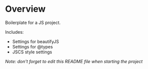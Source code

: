 # Overview

Boilerplate for a JS project.

Includes:

* Settings for beautifyJS
* Settings for @types
* JSCS style settings

*Note: don't forget to edit this README file when starting the project*